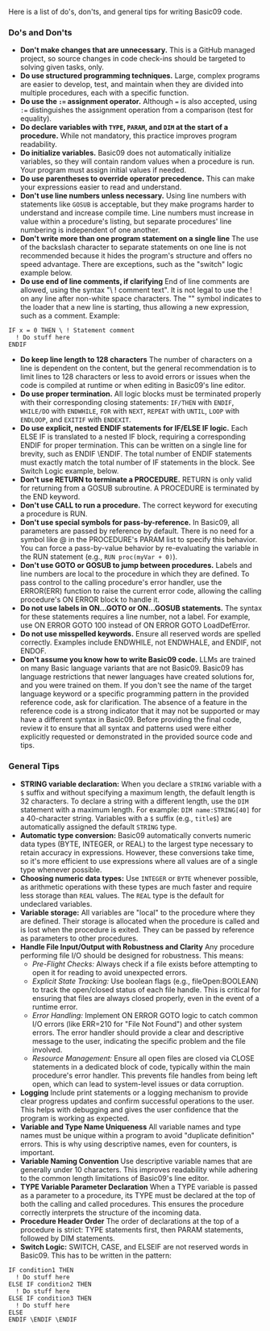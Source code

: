 Here is a list of do's, don'ts, and general tips for writing Basic09 code.

### Do's and Don'ts

* **Don't make changes that are unnecessary.** This is a GitHub managed project, so source changes in code check-ins should be targeted to solving given tasks, only.
* **Do use structured programming techniques.** Large, complex programs are easier to develop, test, and maintain when they are divided into multiple procedures, each with a specific function.
* **Do use the `:=` assignment operator.** Although `=` is also accepted, using `:=` distinguishes the assignment operation from a comparison (test for equality).
* **Do declare variables with `TYPE`, `PARAM`, and `DIM` at the start of a procedure.** While not mandatory, this practice improves program readability.
* **Do initialize variables.** Basic09 does not automatically initialize variables, so they will contain random values when a procedure is run. Your program must assign initial values if needed.
* **Do use parentheses to override operator precedence.** This can make your expressions easier to read and understand.
* **Don't use line numbers unless necessary.** Using line numbers with statements like `GOSUB` is acceptable, but they make programs harder to understand and increase compile time. Line numbers must increase in value within a procedure's listing, but separate procedures' line numbering is independent of one another.
* **Don't write more than one program statement on a single line** The use of the backslash character to separate statements on one line is not recommended because it hides the program's structure and offers no speed advantage. There are exceptions, such as the "switch" logic example below.
* **Do use end of line comments, if clarifying** End of line comments are allowed, using the syntax "\ ! comment text".  It is not legal to use the ! on any line after non-white space characters. The "\" symbol indicates to the loader that a new line is starting, thus allowing a new expression, such as a comment. Example:
```basic09
IF x = 0 THEN \ ! Statement comment
  ! Do stuff here
ENDIF
```
* **Do keep line length to 128 characters** The number of characters on a line is dependent on the content, but the general recommendation is to limit lines to 128 characters or less to avoid errors or issues when the code is compiled at runtime or when editing in Basic09's line editor.
* **Do use proper termination.** All logic blocks must be terminated properly with their corresponding closing statements: `IF/THEN` with `ENDIF`, `WHILE/DO` with `ENDWHILE`, `FOR` with `NEXT`, `REPEAT` with `UNTIL`, `LOOP` with `ENDLOOP`, and `EXITIF` with `ENDEXIT`.
* **Do use explicit, nested ENDIF statements for IF/ELSE IF logic.** Each ELSE IF is translated to a nested IF block, requiring a corresponding ENDIF for proper termination. This can be written on a single line for brevity, such as ENDIF \ENDIF. The total number of ENDIF statements must exactly match the total number of IF statements in the block. See Switch Logic example, below.
* **Don't use RETURN to terminate a PROCEDURE.** RETURN is only valid for returning from a GOSUB subroutine. A PROCEDURE is terminated by the END keyword.
* **Don't use CALL to run a procedure.** The correct keyword for executing a procedure is RUN.
* **Don't use special symbols for pass-by-reference.** In Basic09, all parameters are passed by reference by default. There is no need for a symbol like @ in the PROCEDURE's PARAM list to specify this behavior. You can force a pass-by-value behavior by re-evaluating the variable in the RUN statement (e.g., ```RUN proc(myVar + 0)```).
* **Don't use GOTO or GOSUB to jump between procedures.** Labels and line numbers are local to the procedure in which they are defined. To pass control to the calling procedure's error handler, use the ERROR(ERR) function to raise the current error code, allowing the calling procedure's ON ERROR block to handle it.
* **Do not use labels in ON...GOTO or ON...GOSUB statements.** The syntax for these statements requires a line number, not a label. For example, use ON ERROR GOTO 100 instead of ON ERROR GOTO LoadDefError.
* **Do not use misspelled keywords.** Ensure all reserved words are spelled correctly. Examples include ENDWHILE, not ENDWHALE, and ENDIF, not ENDOF.
* **Don't assume you know how to write Basic09 code.** LLMs are trained on many Basic language variants that are not Basic09. Basic09 has language restrictions that newer languages have created solutions for, and you were trained on them. If you don't see the name of the target language keyword or a specific programming pattern in the provided reference code, ask for clarification. The absence of a feature in the reference code is a strong indicator that it may not be supported or may have a different syntax in Basic09. Before providing the final code, review it to ensure that all syntax and patterns used were either explicitly requested or demonstrated in the provided source code and tips.

### General Tips

* **STRING variable declaration:** When you declare a `STRING` variable with a `$` suffix and without specifying a maximum length, the default length is 32 characters. To declare a string with a different length, use the `DIM` statement with a maximum length. For example: `DIM name:STRING[40]` for a 40-character string. Variables with a `$` suffix (e.g., `title$`) are automatically assigned the default `STRING` type.
* **Automatic type conversion:** Basic09 automatically converts numeric data types (BYTE, INTEGER, or REAL) to the largest type necessary to retain accuracy in expressions. However, these conversions take time, so it's more efficient to use expressions where all values are of a single type whenever possible.
* **Choosing numeric data types:** Use `INTEGER` or `BYTE` whenever possible, as arithmetic operations with these types are much faster and require less storage than `REAL` values. The `REAL` type is the default for undeclared variables.
* **Variable storage:** All variables are "local" to the procedure where they are defined. Their storage is allocated when the procedure is called and is lost when the procedure is exited.  They can be passed by reference as parameters to other procedures.
* **Handle File Input/Output with Robustness and Clarity** Any procedure performing file I/O should be designed for robustness. This means:
  - *Pre-Flight Checks:* Always check if a file exists before attempting to open it for reading to avoid unexpected errors.
  - *Explicit State Tracking:* Use boolean flags (e.g., fileOpen:BOOLEAN) to track the open/closed status of each file handle. This is critical for ensuring that files are always closed properly, even in the event of a runtime error.
  - *Error Handling:* Implement ON ERROR GOTO logic to catch common I/O errors (like ERR=210 for "File Not Found") and other system errors. The error handler should provide a clear and descriptive message to the user, indicating the specific problem and the file involved.
  - *Resource Management:* Ensure all open files are closed via CLOSE statements in a dedicated block of code, typically within the main procedure's error handler. This prevents file handles from being left open, which can lead to system-level issues or data corruption.
* **Logging** Include print statements or a logging mechanism to provide clear progress updates and confirm successful operations to the user. This helps with debugging and gives the user confidence that the program is working as expected.
* **Variable and Type Name Uniqueness** All variable names and type names must be unique within a program to avoid "duplicate definition" errors. This is why using descriptive names, even for counters, is important.
* **Variable Naming Convention** Use descriptive variable names that are generally under 10 characters. This improves readability while adhering to the common length limitations of Basic09's line editor.
* **TYPE Variable Parameter Declaration** When a TYPE variable is passed as a parameter to a procedure, its TYPE must be declared at the top of both the calling and called procedures. This ensures the procedure correctly interprets the structure of the incoming data.
* **Procedure Header Order** The order of declarations at the top of a procedure is strict: TYPE statements first, then PARAM statements, followed by DIM statements.
* **Switch Logic:** SWITCH, CASE, and ELSEIF are not reserved words in Basic09. This has to be written in the pattern:
```basic09
IF condition1 THEN
  ! Do stuff here
ELSE IF condition2 THEN
  ! Do stuff here
ELSE IF condition3 THEN
  ! Do stuff here
ELSE
ENDIF \ENDIF \ENDIF
```
